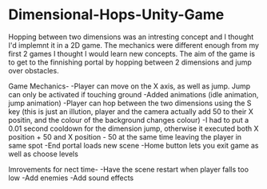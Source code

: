 # Dimensional-Hops-Unity-Game

Hopping between two dimensions was an intresting concept and I thought I'd implemnt it in a 2D game. The mechanics were 
different enough from my first 2 games I thought I would learn new concepts. The aim of the game is to get to the finnishing 
portal by hopping between 2 dimensions and jump over obstacles.

Game Mechanics- 
  -Player can move on the X axis, as well as jump. Jump can only be activated if touching ground
  -Added animations (idle animation, jump animation)
  -Player can hop between the two dimensions using the S key (this is just an illution, player and the camera 
  actually add 50 to their X positin, and the colour of the background changes colour)
  -I had to put a 0.01 second cooldown for the dimension jump, otherwise it executed both X position + 50 
  and X position - 50 at the same time leaving the player in same spot
  -End portal loads new scene
  -Home button lets you exit game as well as choose levels
  
  Imrovements for nect time-
    -Have the scene restart when player falls too low
    -Add enemies
    -Add sound effects 
